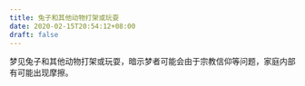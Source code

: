 ```yaml
---
title: 兔子和其他动物打架或玩耍
date: 2020-02-15T20:54:12+08:00
draft: false
---
```


梦见兔子和其他动物打架或玩耍，暗示梦者可能会由于宗教信仰等问题，家庭内部有可能出现摩擦。
